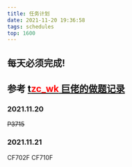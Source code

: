 ```yaml
---
title: 任务计划
date: 2021-11-20 19:36:58
tags: schedules
top: 1600
---
```


## 每天必须完成!

## 参考 [<font color=black>t</font><font color=red>zc_wk</font> 巨佬的做题记录](https://www.cnblogs.com/ET2006/p/rwjh.html)

### 2021.11.20
~~P3715~~
### 2021.11.21
CF702F CF710F